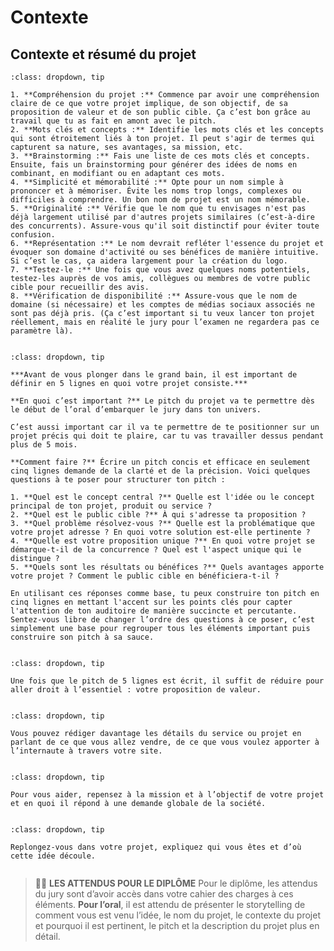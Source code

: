 # Contexte


## Contexte et résumé du projet

```{admonition} Définir le nom du projet
:class: dropdown, tip

1. **Compréhension du projet :** Commence par avoir une compréhension claire de ce que votre projet implique, de son objectif, de sa proposition de valeur et de son public cible. Ça c’est bon grâce au travail que tu as fait en amont avec le pitch. 
2. **Mots clés et concepts :** Identifie les mots clés et les concepts qui sont étroitement liés à ton projet. Il peut s'agir de termes qui capturent sa nature, ses avantages, sa mission, etc.
3. **Brainstorming :** Fais une liste de ces mots clés et concepts. Ensuite, fais un brainstorming pour générer des idées de noms en combinant, en modifiant ou en adaptant ces mots.
4. **Simplicité et mémorabilité :** Opte pour un nom simple à prononcer et à mémoriser. Évite les noms trop longs, complexes ou difficiles à comprendre. Un bon nom de projet est un nom mémorable. 
5. **Originalité :** Vérifie que le nom que tu envisages n'est pas déjà largement utilisé par d'autres projets similaires (c’est-à-dire des concurrents). Assure-vous qu'il soit distinctif pour éviter toute confusion.
6. **Représentation :** Le nom devrait refléter l'essence du projet et évoquer son domaine d'activité ou ses bénéfices de manière intuitive. Si c’est le cas, ça aidera largement pour la création du logo. 
7. **Testez-le :** Une fois que vous avez quelques noms potentiels, testez-les auprès de vos amis, collègues ou membres de votre public cible pour recueillir des avis.
8. **Vérification de disponibilité :** Assure-vous que le nom de domaine (si nécessaire) et les comptes de médias sociaux associés ne sont pas déjà pris. (Ça c’est important si tu veux lancer ton projet réellement, mais en réalité le jury pour l’examen ne regardera pas ce paramètre là).


```

```{admonition} Le pitch de 5 lignes
:class: dropdown, tip

***Avant de vous plonger dans le grand bain, il est important de définir en 5 lignes en quoi votre projet consiste.***

**En quoi c’est important ?** Le pitch du projet va te permettre dès le début de l’oral d’embarquer le jury dans ton univers. 

C’est aussi important car il va te permettre de te positionner sur un projet précis qui doit te plaire, car tu vas travailler dessus pendant plus de 5 mois. 

**Comment faire ?** Écrire un pitch concis et efficace en seulement cinq lignes demande de la clarté et de la précision. Voici quelques questions à te poser pour structurer ton pitch :

1. **Quel est le concept central ?** Quelle est l'idée ou le concept principal de ton projet, produit ou service ?
2. **Quel est le public cible ?** À qui s'adresse ta proposition ? 
3. **Quel problème résolvez-vous ?** Quelle est la problématique que votre projet adresse ? En quoi votre solution est-elle pertinente ?
4. **Quelle est votre proposition unique ?** En quoi votre projet se démarque-t-il de la concurrence ? Quel est l'aspect unique qui le distingue ?
5. **Quels sont les résultats ou bénéfices ?** Quels avantages apporte votre projet ? Comment le public cible en bénéficiera-t-il ?

En utilisant ces réponses comme base, tu peux construire ton pitch en cinq lignes en mettant l'accent sur les points clés pour capter l'attention de ton auditoire de manière succincte et percutante. Sentez-vous libre de changer l’ordre des questions à ce poser, c’est simplement une base pour regrouper tous les éléments important puis construire son pitch à sa sauce.


```

```{admonition} Résumer son projet en 1 phrase
:class: dropdown, tip

Une fois que le pitch de 5 lignes est écrit, il suffit de réduire pour aller droit à l’essentiel : votre proposition de valeur. 


```

```{admonition} Rédiger la description du service ou projet (environ 10 lignes)
:class: dropdown, tip

Vous pouvez rédiger davantage les détails du service ou projet en parlant de ce que vous allez vendre, de ce que vous voulez apporter à l’internaute à travers votre site.  


```

```{admonition} Rédiger le contexte du projet (expliquer pourquoi ce projet est pertinent) - environ 10 lignes
:class: dropdown, tip

Pour vous aider, repensez à la mission et à l’objectif de votre projet et en quoi il répond à une demande globale de la société. 


```

```{admonition} Expliquer comment t'est venue l'idée (storytelling) - environ 10 lignes
:class: dropdown, tip

Replongez-vous dans votre projet, expliquez qui vous êtes et d’où cette idée découle. 


```

> 🧑‍🎓 **LES ATTENDUS POUR LE DIPLÔME**
Pour le diplôme, les attendus du jury sont d’avoir accès dans votre cahier des charges à ces éléments.
**Pour l’oral**, il est attendu de présenter le storytelling de comment vous est venu l’idée, le nom du projet, le contexte du projet et pourquoi il est pertinent, le pitch et la description du projet plus en détail. 